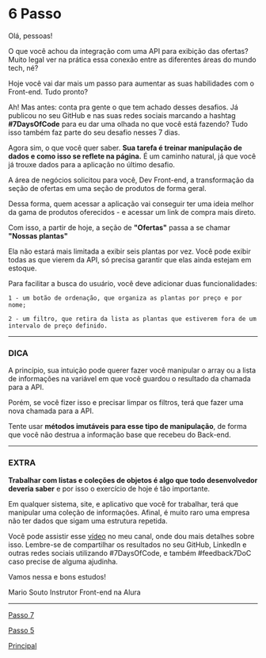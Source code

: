 # 6 Passo

Olá, pessoas!

O que você achou da integração com uma API para exibição das ofertas? Muito legal ver na prática essa conexão entre as diferentes áreas do mundo tech, né?

Hoje você vai dar mais um passo para aumentar as suas habilidades com o Front-end. Tudo pronto?

Ah! Mas antes: conta pra gente o que tem achado desses desafios. Já publicou no seu GitHub e nas suas redes sociais marcando a hashtag **#7DaysOfCode** para eu dar uma olhada no que você está fazendo? Tudo isso também faz parte do seu desafio nesses 7 dias.

Agora sim, o que você quer saber. **Sua tarefa é treinar manipulação de dados e como isso se reflete na página.** É um caminho natural, já que você já trouxe dados para a aplicação no último desafio.

A área de negócios solicitou para você, Dev Front-end, a transformação da seção de ofertas em uma seção de produtos de forma geral.

Dessa forma, quem acessar a aplicação vai conseguir ter uma ideia melhor da gama de produtos oferecidos - e acessar um link de compra mais direto.

Com isso, a partir de hoje, a seção de **"Ofertas"** passa a se chamar **"Nossas plantas"**

Ela não estará mais limitada a exibir seis plantas por vez. Você pode exibir todas as que vierem da API, só precisa garantir que elas ainda estejam em estoque.

Para facilitar a busca do usuário, você deve adicionar duas funcionalidades:
```
1 - um botão de ordenação, que organiza as plantas por preço e por nome;

2 - um filtro, que retira da lista as plantas que estiverem fora de um intervalo de preço definido.
```
<hr/>

### **DICA**

A princípio, sua intuição pode querer fazer você manipular o array ou a lista de informações na variável em que você guardou o resultado da chamada para a API.

Porém, se você fizer isso e precisar limpar os filtros, terá que fazer uma nova chamada para a API.

Tente usar **métodos imutáveis para esse tipo de manipulação**, de forma que você não destrua a informação base que recebeu do Back-end.

<hr/>

### **EXTRA**

**Trabalhar com listas e coleções de objetos é algo que todo desenvolvedor deveria saber** e por isso o exercício de hoje é tão importante.

Em qualquer sistema, site, e aplicativo que você for trabalhar, terá que manipular uma coleção de informações. Afinal, é muito raro uma empresa não ter dados que sigam uma estrutura repetida.

Você pode assistir esse [vídeo](https://caelum57945.lt.acemlnb.com/Prod/link-tracker?redirectUrl=aHR0cHMlM0ElMkYlMkZ3d3cueW91dHViZS5jb20lMkZ3YXRjaCUzRnYlM0R5UzdBY0YteFJVZw==&sig=4iW5EEsrARrW5sjqMvq2YB27xrx7SGEgqPEpAX8C2LqZ&iat=1673698641&a=%7C%7C476258007%7C%7C&account=caelum57945%2Eactivehosted%2Ecom&email=0JLx7KmpQmhgXHF2MdTOZHQUJJSi4P3dB7BE1Xn5C7M%3D&s=40ad5b79d135932a4d64c024b62306e9&i=1221A7619A12A8408) no meu canal, onde dou mais detalhes sobre isso.
Lembre-se de compartilhar os resultados no seu GitHub, LinkedIn e outras redes sociais utilizando #7DaysOfCode, e também #feedback7DoC caso precise de alguma ajudinha.

Vamos nessa e bons estudos!

Mario Souto
Instrutor Front-end na Alura

<hr/>

[Passo 7](./instructions/7_Passo.md)

[Passo 5](./instructions/5_Passo.md)

[Principal](./../README.md)